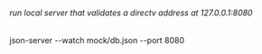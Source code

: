 ###### run local server that validates a directv address at 127.0.0.1:8080

json-server --watch mock/db.json --port 8080











